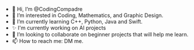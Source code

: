 - 👋 Hi, I’m @CodingCompadre
- 👀 I’m interested in Coding, Mathematics, and Graphic Design.
- 🌱 I’m currently learning C++, Python, Java and Swift.
- ✨ I'm currently working on AI projects
- 💞️ I’m looking to collaborate on beginner projects that will help me learn.
- 📫 How to reach me: DM me.

<!---
CodingCompadre/CodingCompadre is a ✨ special ✨ repository because its `README.md` (this file) appears on your GitHub profile.
You can click the Preview link to take a look at your changes.
--->
